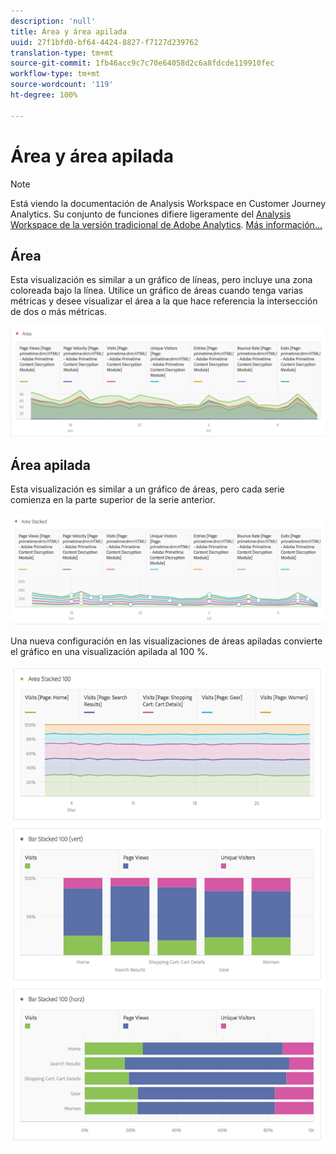 ```yaml
---
description: 'null'
title: Área y área apilada
uuid: 27f1bfd0-bf64-4424-8827-f7127d239762
translation-type: tm+mt
source-git-commit: 1fb46acc9c7c70e64058d2c6a8fdcde119910fec
workflow-type: tm+mt
source-wordcount: '119'
ht-degree: 100%

---
```



# Área y área apilada

>[!NOTE]
>
>Está viendo la documentación de Analysis Workspace en Customer Journey Analytics. Su conjunto de funciones difiere ligeramente del [Analysis Workspace de la versión tradicional de Adobe Analytics](https://docs.adobe.com/content/help/es-ES/analytics/analyze/analysis-workspace/home.html). [Más información...](/help/getting-started/cja-aa.md)

## Área

Esta visualización es similar a un gráfico de líneas, pero incluye una zona coloreada bajo la línea. Utilice un gráfico de áreas cuando tenga varias métricas y desee visualizar el área a la que hace referencia la intersección de dos o más métricas.

![](assets/area.png)

## Área apilada

Esta visualización es similar a un gráfico de áreas, pero cada serie comienza en la parte superior de la serie anterior.

![](assets/area-stacked.png)

Una nueva configuración en las visualizaciones de áreas apiladas convierte el gráfico en una visualización apilada al 100 %.

![](assets/areastacked100.png)

